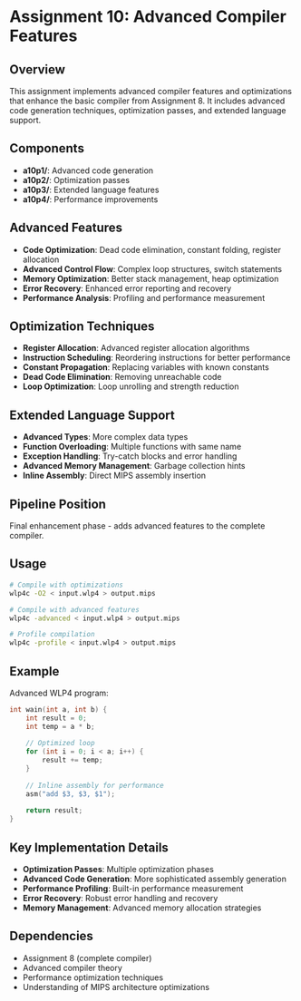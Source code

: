 # Assignment 10: Advanced Compiler Features

## Overview
This assignment implements advanced compiler features and optimizations that enhance the basic compiler from Assignment 8. It includes advanced code generation techniques, optimization passes, and extended language support.

## Components
- **a10p1/**: Advanced code generation
- **a10p2/**: Optimization passes
- **a10p3/**: Extended language features
- **a10p4/**: Performance improvements

## Advanced Features
- **Code Optimization**: Dead code elimination, constant folding, register allocation
- **Advanced Control Flow**: Complex loop structures, switch statements
- **Memory Optimization**: Better stack management, heap optimization
- **Error Recovery**: Enhanced error reporting and recovery
- **Performance Analysis**: Profiling and performance measurement

## Optimization Techniques
- **Register Allocation**: Advanced register allocation algorithms
- **Instruction Scheduling**: Reordering instructions for better performance
- **Constant Propagation**: Replacing variables with known constants
- **Dead Code Elimination**: Removing unreachable code
- **Loop Optimization**: Loop unrolling and strength reduction

## Extended Language Support
- **Advanced Types**: More complex data types
- **Function Overloading**: Multiple functions with same name
- **Exception Handling**: Try-catch blocks and error handling
- **Advanced Memory Management**: Garbage collection hints
- **Inline Assembly**: Direct MIPS assembly insertion

## Pipeline Position
Final enhancement phase - adds advanced features to the complete compiler.

## Usage
```bash
# Compile with optimizations
wlp4c -O2 < input.wlp4 > output.mips

# Compile with advanced features
wlp4c -advanced < input.wlp4 > output.mips

# Profile compilation
wlp4c -profile < input.wlp4 > output.mips
```

## Example
Advanced WLP4 program:
```c
int wain(int a, int b) {
    int result = 0;
    int temp = a * b;
    
    // Optimized loop
    for (int i = 0; i < a; i++) {
        result += temp;
    }
    
    // Inline assembly for performance
    asm("add $3, $3, $1");
    
    return result;
}
```

## Key Implementation Details
- **Optimization Passes**: Multiple optimization phases
- **Advanced Code Generation**: More sophisticated assembly generation
- **Performance Profiling**: Built-in performance measurement
- **Error Recovery**: Robust error handling and recovery
- **Memory Management**: Advanced memory allocation strategies

## Dependencies
- Assignment 8 (complete compiler)
- Advanced compiler theory
- Performance optimization techniques
- Understanding of MIPS architecture optimizations

